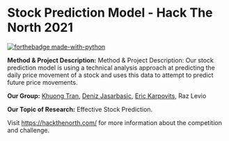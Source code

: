 # Stock Prediction Model - Hack The North 2021

[![forthebadge made-with-python](http://ForTheBadge.com/images/badges/made-with-python.svg)](https://www.python.org/)

**Method & Project Description:** Method & Project Description: Our stock prediction model is using a technical analysis approach at predicting the daily price movement of a stock and uses this data to attempt to predict future price movements.

**Our Group:** [Khuong Tran](https://github.com/KVKTRAN), [Deniz Jasarbasic](https://github.com/Deniz-Jasa), [Eric Karpovits](https://github.com/EricKarpovits), Raz Levio

**Our Topic of Research:** Effective Stock Prediction.

Visit https://hackthenorth.com/ for more information about the competition and challenge.